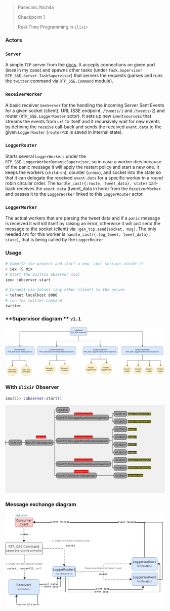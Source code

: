 

> Pasecinic Nichita
>
> Checkpoint 1
>
> Real-Time Programming in `Elixir`



### **Actors**


### `Server`
A simple `TCP` server from the [docs](https://elixir-lang.org/getting-started/mix-otp/task-and-gen-tcp.html). It accepts connections on given port (`8080` in my case) and spawns other tasks (under `Task.Supervisor` `RTP_SSE.Server.TaskSupervisor`) that servers the requests (parses and runs the `twitter` command via `RTP_SSE.Command` module).

### `ReceiverWorker`
A basic receiver `GenServer` for the handling the incoming Server Sent Events for a given socket (client), URL (SSE endpoint, `/tweets/1` and `/tweets/2`) and router (`RTP_SSE.LoggerRouter` actor). It sets up new `EventsourceEx` that streams the events from `url` to itself and it recursively wait for new events by defining the `receive` call-back and sends the received `event.data` to the given `LoggerRouter` (`routerPID` is saved in internal state).

### `LoggerRouter`
Starts several `LoggerWorkers` under the `RTP_SSE.LoggerWorkerDynamicSupervisor`, so in case a worker dies because of the panic message it will apply the restart policy and start a new one. It keeps the workers (`children`), counter (`index`), and socket into the state so that it can delegate the received `event.data` for a specific worker in a round robin circular order. The `handle_cast({:route, tweet_data}, state)` call-back receives the `event.data` (tweet_data in here) from the  `ReceiverWorker` and passes it to the `LoggerWorker` linked to this `LoggerRouter` actor.

### `LoggerWorker`
The actual workers that are parsing the tweet data and if a `panic` message is received it will kill itself by raising an error, otherwise it will just send the message to the socket (client) via `:gen_tcp.send(socket, msg)`. The only needed `API` for this worker is `handle_cast({:log_tweet, tweet_data}, state)`, that is being called by the `LoggerRouter`



### **Usage**

```bash
# Compile the project and start a new `iex` session inside it
> iex -S mix 
# Start the builtin observer tool
iex> :observer.start
```

```bash
# Connect via telnet (any other client) to the server
> telnet localhost 8080
# run the twitter command
twitter
```


### **Supervisor diagram ** `v1.1`

![supervisor](./../assets/supervisor_diagram.png)



### **With `Elixir` Observer**

```elixir
iex(1)> :observer.start()
```

![supervisor](./../assets/observer.jpg)



### **Message exchange diagram**

![message_exchange](./../assets/message_exchange.png)